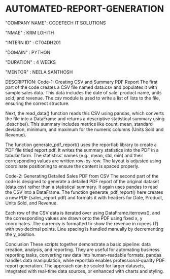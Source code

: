 
# AUTOMATED-REPORT-GENERATION
"COMPANY NAME": CODETECH IT SOLUTIONS

"NMAE" : KRM LOHITH

"INTERN ID" : CT04DH201

"DOMAIN" : PYTHON

"DURATION" : 4 WEEKS

"MENTOR" : NEELA SANTHOSH

DESCRIPTION:
Code-1: Creating CSV and Summary PDF Report
The first part of the code creates a CSV file named data.csv and populates it with sample sales data. This data includes the date of sale, product name, units sold, and revenue. The csv module is used to write a list of lists to the file, ensuring the correct structure.

Next, the read_data() function reads this CSV using pandas, which converts the file into a DataFrame and returns a descriptive statistical summary using .describe(). This summary includes metrics like count, mean, standard deviation, minimum, and maximum for the numeric columns (Units Sold and Revenue).

The function generate_pdf_report() uses the reportlab library to create a PDF file titled report.pdf. It writes the summary statistics into the PDF in a tabular form. The statistics’ names (e.g., mean, std, min) and their corresponding values are written row-by-row. The layout is adjusted using coordinate positioning to ensure the content is spaced properly.

Code-2: Generating Detailed Sales PDF from CSV
The second part of the code is designed to generate a detailed PDF report of the original dataset (data.csv) rather than a statistical summary. It again uses pandas to read the CSV into a DataFrame. The function generate_pdf_report() here creates a new PDF (sales_report.pdf) and formats it with headers for Date, Product, Units Sold, and Revenue.

Each row of the CSV data is iterated over using DataFrame.iterrows(), and the corresponding values are drawn onto the PDF using fixed x, y coordinates. The currency is formatted to show the revenue in rupees (₹) with two decimal points. Line spacing is handled manually by decrementing the y_position.

Conclusion
These scripts together demonstrate a basic pipeline: data creation, analysis, and reporting. They are useful for automating business reporting tasks, converting raw data into human-readable formats. pandas handles data manipulation, while reportlab enables professional-quality PDF report generation. The approach can be scaled for larger datasets, integrated with real-time data sources, or enhanced with charts and styling.










